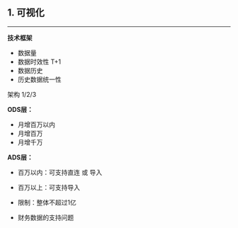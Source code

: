 ## 1. 可视化
---

**技术框架**
- 数据量
- 数据时效性 T+1
- 数据历史
- 历史数据统一性

架构 1/2/3


**ODS层：**
- 月增百万以内
- 月增百万
- 月增千万

**ADS层：**
- 百万以内：可支持直连 或 导入
- 百万以上：可支持导入
- 限制：整体不超过1亿


- 财务数据的支持问题